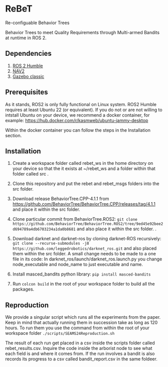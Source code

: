 # ReBeT
Re-configuable Behavior Trees

Behavior Trees to meet Quality Requirements through Multi-armed Bandits at runtime in ROS 2.

## Dependencies 
1. [ROS 2 Humble](https://docs.ros.org/en/humble/Installation.html)
2. [NAV2](https://navigation.ros.org/getting_started/index.html#installation)
3. [Gazebo classic](http://classic.gazebosim.org/)

## Prerequisites
As it stands, ROS2 is only fully functional on Linux system. ROS2 Humble requires at least Ubuntu 22 (or equivalent). If you do not or are not willing to intstall Ubuntu on your device, we recommend a docker container, for example: https://hub.docker.com/r/kasmweb/ubuntu-jammy-desktop

Within the docker container you can follow the steps in the Installation section.

## Installation
1. Create a workspace folder called rebet_ws in the home directory on your device so that the it exists at ~/rebet_ws and a folder within that folder called src .

2. Clone this repository and put the rebet and rebet_msgs folders into the src folder.

3. Download release BehaviorTree.CPP-4.1.1 from https://github.com/BehaviorTree/BehaviorTree.CPP/releases/tag/4.1.1 and place it within the src folder.

4. Clone particular commit from BehaviorTree.ROS2: `git clone https://github.com/BehaviorTree/BehaviorTree.ROS2/tree/9ed45e92bee2d694789a4db6703234a1da0b8681` and also place it within the src folder. .

5. Download darknet and darknet-ros by cloning darknet-ROS recursively: `git clone --recurse-submodules -j8 https://github.com/leggedrobotics/darknet_ros.git` and also placed them within the src folder. A small change needs to be made to a one file in its code:
In darknet_ros/launch/darknet_ros.launch.py you change node_executable and node_name to just executable and name.

6. Install masced_bandits python library: `pip install masced-bandits`

7. Run `colcon build` in the root of your workspace folder to build all the packages.

## Reproduction
We provide a singular script which runs all the experiments from the paper. Keep in mind that actually running them in succession take as long as 120 hours.
To run them you use the command from within the root of your workspace folder `./scripts/SEAMS24Reproduction.sh`

The result of each run get placed in a csv inside the scripts folder called rebet_results.csv. Inquire the code inside the arborist node to see what each field is and where it comes from. If the run involves a bandit is also records its progress to a csv called bandit_report.csv in the same foldeer.
